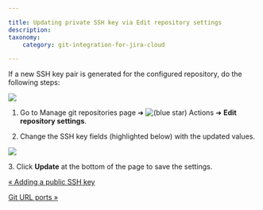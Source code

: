 ```yaml
---

title: Updating private SSH key via Edit repository settings
description:
taxonomy:
    category: git-integration-for-jira-cloud

---
```

If a new SSH key pair is generated for the configured repository, do the following steps:

![](https://bigbrassband.atlassian.net/wiki/download/thumbnails/1923023876/gitcloud-gitmgr-actions-edit-repo-cfg-sel.png?version=1&modificationDate=1631014289233&cacheVersion=1&api=v2&width=680&height=454)

1.  Go to Manage git repositories page ➜ ![(blue star)](/wiki/s/-1639011364/6452/8b4898d3c114827e64ec143b4fa79bb76a6cfa5b/_/images/icons/emoticons/star_blue.png) Actions ➜ **Edit repository settings**.

2.  Change the SSH key fields (highlighted below) with the updated values.


![](https://bigbrassband.atlassian.net/wiki/download/thumbnails/1923023876/gitcloud-gitmgr-edit-repo-cfg-sshkey.png?version=1&modificationDate=1631014289241&cacheVersion=1&api=v2&width=680&height=288)

3\. Click **Update** at the bottom of the page to save the settings.

[« Adding a public SSH key](/wiki/spaces/GITCLOUD/pages/1923023758/Adding+a+public+SSH+Key)

[Git URL ports »](/wiki/spaces/GITCLOUD/pages/1937965122/Git+URL+Ports)

